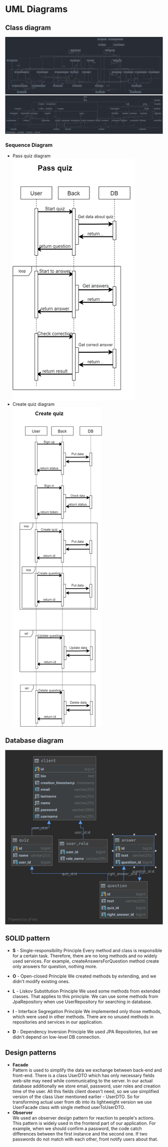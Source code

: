 # UML Diagrams
## Class diagram
![Class diagram](/documentation/diagrams/class_diagram_1.png)
![Class diagram](/documentation/diagrams/class_diagram_2.png)

### Sequence Diagram
- Pass quiz diagram\
  ![Pass quiz](/documentation/diagrams/pass_quiz_diagram.png)
- Create quiz diagram\
  ![Create quiz](/documentation/diagrams/create_quiz_diagram.png)

## Database diagram
![Database](/documentation/diagrams/database.png)

## SOLID pattern
- **S** - Single-responsibility Principle
Every method and class is responsible for a certain task. Therefore, there are no long methods and no widely used services. For example, createAnswersForQuestion method create only answers for question, nothing more.

- **O** - Open-closed Principle
We created methods by extending, and we didn't modify existing ones.

- **L** - Liskov Substitution Principle
We used some methods from extended classes. That applies to this principle. We can use some methods from JpaRepository when use UserRepository for searching in database.

- **I** - Interface Segregation Principle
We implemented only those methods, which were used in other methods. There are no unused methods in repositories and services in our application.
- **D** - Dependency Inversion Principle
We used JPA Repositories, but we didn't depend on low-level DB connection.

## Design patterns
- **Facade**\
Pattern is used to simplify the data we exchange between back-end and front-end. There is a class UserDTO which has only necessary fields web-site may need while communicating to the server. In our actual database additionally we store email, password, user roles and creation time of the user. All this fields client doesn't need, so we use simplified version of the class User mentioned earlier - UserDTO.  So for transforming actual user from db into its lightweight version we use UserFacade class with single method userToUserDTO.
- **Observer**\
We used an observer design pattern for reaction to people's actions. This pattern is widely used in the frontend part of our application. For example, when we should confirm a password, the code catch differences between the first instance and the second one. If two passwords do not match with each other, front notify users about that.

